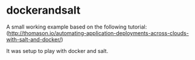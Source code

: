 dockerandsalt
=============

A small working example based on the following tutorial:
(http://thomason.io/automating-application-deployments-across-clouds-with-salt-and-docker/)

It was setup to play with docker and salt.